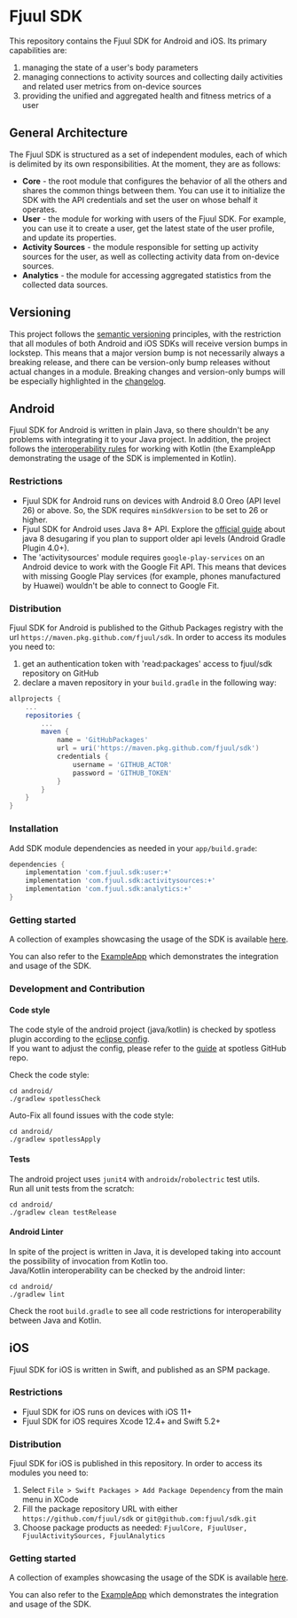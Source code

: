 # Fjuul SDK
This repository contains the Fjuul SDK for Android and iOS. Its primary capabilities are:

1. managing the state of a user's body parameters
2. managing connections to activity sources and collecting daily activities and related user metrics from on-device sources
3. providing the unified and aggregated health and fitness metrics of a user

## General Architecture
The Fjuul SDK is structured as a set of independent modules, each of which is delimited by its own responsibilities. At the moment, they are as follows:

- **Core** - the root module that configures the behavior of all the others and shares the common things between them. You can use it to initialize the SDK with the API credentials and set the user on whose behalf it operates.
- **User** - the module for working with users of the Fjuul SDK. For example, you can use it to create a user, get the latest state of the user profile, and update its properties.
- **Activity Sources** - the module responsible for setting up activity sources for the user, as well as collecting activity data from on-device sources.
- **Analytics** -  the module for accessing aggregated statistics from the collected data sources.

## Versioning
This project follows the [semantic versioning](https://semver.org/) principles, with the restriction that all modules of both Android and iOS SDKs will receive version bumps in lockstep. This means that a major version bump is not necessarily always a breaking release, and there can be version-only bump releases without actual changes in a module. Breaking changes and version-only bumps will be especially highlighted in the [changelog](https://github.com/fjuul/sdk/releases).

## Android
Fjuul SDK for Android is written in plain Java, so there shouldn't be any problems with integrating it to your Java project. In addition, the project follows the [interoperability rules](https://developer.android.com/kotlin/interop#java_for_kotlin_consumption) for working with Kotlin (the ExampleApp demonstrating the usage of the SDK is implemented in Kotlin).

### Restrictions
- Fjuul SDK for Android runs on devices with Android 8.0 Oreo (API level 26) or above. So, the SDK requires `minSdkVersion` to be set to 26 or higher.
- Fjuul SDK for Android uses Java 8+ API. Explore the [official guide](https://developer.android.com/studio/write/java8-support)
about java 8 desugaring if you plan to support older api levels (Android Gradle Plugin 4.0+).
- The 'activitysources' module requires `google-play-services` on an Android device to work with the Google Fit API. This means that devices with missing Google Play services (for example, phones manufactured by Huawei) wouldn't be able to connect to Google Fit.

### Distribution
Fjuul SDK for Android is published to the Github Packages registry with the url `https://maven.pkg.github.com/fjuul/sdk`. In order to access its modules you need to:

1. get an authentication token with 'read:packages' access to fjuul/sdk repository on GitHub
2. declare a maven repository in your `build.gradle` in the following way:
```groovy
allprojects {
    ...
    repositories {
        ...
        maven {
            name = 'GitHubPackages'
            url = uri('https://maven.pkg.github.com/fjuul/sdk')
            credentials {
                username = 'GITHUB_ACTOR'
                password = 'GITHUB_TOKEN'
            }
        }
    }
}
```

### Installation
Add SDK module dependencies as needed in your `app/build.grade`:
```groovy
dependencies {
    implementation 'com.fjuul.sdk:user:+'
    implementation 'com.fjuul.sdk:activitysources:+'
    implementation 'com.fjuul.sdk:analytics:+'
}
```

### Getting started
A collection of examples showcasing the usage of the SDK is available [here](docs/android-examples.md).

You can also refer to the [ExampleApp](android/ExampleApp) which demonstrates the integration and usage of the SDK.

### Development and Contribution
#### Code style
The code style of the android project (java/kotlin) is checked by spotless plugin according to the [eclipse config](android/eclipse-java-google-style.xml).<br/>
If you want to adjust the config, please refer to the [guide](https://github.com/diffplug/spotless/blob/0842bfa67ff0a6b289fc8a924a314d194e0d50d5/ECLIPSE_SCREENSHOTS.md) at spotless GitHub repo.

Check the code style:
```
cd android/
./gradlew spotlessCheck
```

Auto-Fix all found issues with the code style:
```
cd android/
./gradlew spotlessApply
```

#### Tests
The android project uses `junit4` with `androidx`/`robolectric` test utils.<br/>
Run all unit tests from the scratch:
```
cd android/
./gradlew clean testRelease
```

#### Android Linter
In spite of the project is written in Java, it is developed taking into account the possibility of invocation from Kotlin too.<br/>
Java/Kotlin interoperability can be checked by the android linter:
```
cd android/
./gradlew lint
```

Check the root `build.gradle` to see all code restrictions for interoperability between Java and Kotlin.

## iOS
Fjuul SDK for iOS is written in Swift, and published as an SPM package.

### Restrictions
- Fjuul SDK for iOS runs on devices with iOS 11+
- Fjuul SDK for iOS requires Xcode 12.4+ and Swift 5.2+

### Distribution
Fjuul SDK for iOS is published in this repository. In order to access its modules you need to:

1. Select `File > Swift Packages > Add Package Dependency` from the main menu in XCode
2. Fill the package repository URL with either `https://github.com/fjuul/sdk` or `git@github.com:fjuul/sdk.git`
3. Choose package products as needed: `FjuulCore, FjuulUser, FjuulActivitySources, FjuulAnalytics`

### Getting started
A collection of examples showcasing the usage of the SDK is available [here](docs/ios-examples.md).

You can also refer to the [ExampleApp](ios/ExampleApp) which demonstrates the integration and usage of the SDK.
